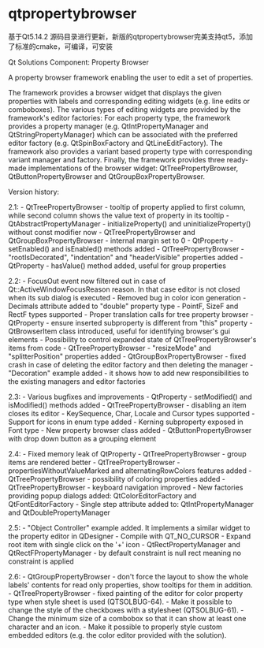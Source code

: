 # qtpropertybrowser

基于Qt5.14.2 源码目录进行更新，新版的qtpropertybrowser完美支持qt5，添加了标准的cmake，可编译，可安装

Qt Solutions Component: Property Browser

A property browser framework enabling the user to edit a set of
properties.

The framework provides a browser widget that displays the given
properties with labels and corresponding editing widgets (e.g.
line edits or comboboxes). The various types of editing widgets
are provided by the framework's editor factories: For each
property type, the framework provides a property manager (e.g.
QtIntPropertyManager and QtStringPropertyManager) which can be
associated with the preferred editor factory (e.g.
QtSpinBoxFactory and QtLineEditFactory). The framework also
provides a variant based property type with corresponding variant
manager and factory. Finally, the framework provides three
ready-made implementations of the browser widget:
QtTreePropertyBrowser, QtButtonPropertyBrowser and
QtGroupBoxPropertyBrowser.

Version history:

2.1: - QtTreePropertyBrowser - tooltip of property applied to
     first column, while second column shows the value text of property
     in its tooltip
     - QtAbstractPropertyManager - initializeProperty() and
     uninitializeProperty() without const modifier now
     - QtTreePropertyBrowser and QtGroupBoxPropertyBrowser - internal
     margin set to 0
     - QtProperty - setEnabled() and isEnabled() methods added
     - QtTreePropertyBrowser - "rootIsDecorated", "indentation" and
     "headerVisible" properties added
     - QtProperty - hasValue() method added, useful for group
     properties

2.2: - FocusOut event now filtered out in case of
     Qt::ActiveWindowFocusReason reason. In that case editor is not
     closed when its sub dialog is executed
     - Removed bug in color icon generation
     - Decimals attribute added to "double" property type
     - PointF, SizeF and RectF types supported
     - Proper translation calls for tree property browser
     - QtProperty - ensure inserted subproperty is different from
     "this" property
     - QtBrowserItem class introduced, useful for identifying browser's
     gui elements
     - Possibility to control expanded state of QtTreePropertyBrowser's
     items from code
     - QtTreePropertyBrowser - "resizeMode" and "splitterPosition"
     properties added
     - QtGroupBoxPropertyBrowser - fixed crash in case of deleting the
     editor factory and then deleting the manager
     - "Decoration" example added - it shows how to add new
     responsibilities to the existing managers and editor factories

2.3: - Various bugfixes and improvements
     - QtProperty - setModified() and isModified() methods added
     - QtTreePropertyBrowser - disabling an item closes its editor
     - KeySequence, Char, Locale and Cursor types supported
     - Support for icons in enum type added
     - Kerning subproperty exposed in Font type
     - New property browser class added - QtButtonPropertyBrowser with
     drop down button as a grouping element

2.4: - Fixed memory leak of QtProperty
     - QtTreePropertyBrowser - group items are rendered better
     - QtTreePropertyBrowser - propertiesWithoutValueMarked and
     alternatingRowColors features added
     - QtTreePropertyBrowser - possibility of coloring properties added
     - QtTreePropertyBrowser - keyboard navigation improved
     - New factories providing popup dialogs added:
     QtColorEditorFactory and QtFontEditorFactory
     - Single step attribute added to: QtIntPropertyManager and
     QtDoublePropertyManager

2.5: - "Object Controller" example added. It implements a similar
     widget to the property editor in QDesigner
     - Compile with QT_NO_CURSOR
     - Expand root item with single click on the '+' icon
     - QtRectPropertyManager and QtRectFPropertyManager - by default
     constraint is null rect meaning no constraint is applied

2.6: - QtGroupPropertyBrowser - don't force the layout to show the
     whole labels' contents for read only properties, show tooltips for
     them in addition.
     - QtTreePropertyBrowser - fixed painting of the editor for color
     property type when style sheet is used (QTSOLBUG-64).
     - Make it possible to change the style of the checkboxes with a
     stylesheet (QTSOLBUG-61).
     - Change the minimum size of a combobox so that it can show at
     least one character and an icon.
     - Make it possible to properly style custom embedded editors (e.g.
     the color editor provided with the solution).

